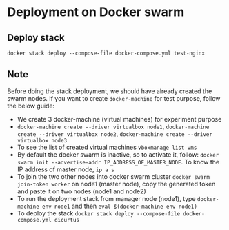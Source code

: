 
# Deployment on Docker swarm

## Deploy stack
`docker stack deploy --compose-file docker-compose.yml test-nginx`

## Note
Before doing the stack deployment, we should have already created the swarm nodes. If you want to create `docker-machine` for test purpose, follow the below guide:
- We create 3 docker-machine (virtual machines) for experiment purpose
- `docker-machine create --driver virtualbox node1`, `docker-machine create --driver virtualbox node2`, `docker-machine create --driver virtualbox node3` 
- To see the list of created virtual machines `vboxmanage list vms`
- By default the docker swarm is inactive, so to activate it, follow: `docker swarm init --advertise-addr IP_ADDRESS_OF_MASTER_NODE`. To know the IP address of master node, `ip a s`
- To join the two other nodes into docker swarm cluster `docker swarm join-token worker` on node1 (master node), copy the generated token and paste it on two nodes (node1 and node2)
- To run the deployment stack from manager node (node1), type `docker-machine env node1` and then `eval $(docker-machine env node1)`
- To deploy the stack `docker stack deploy --compose-file docker-compose.yml dicurtus`

